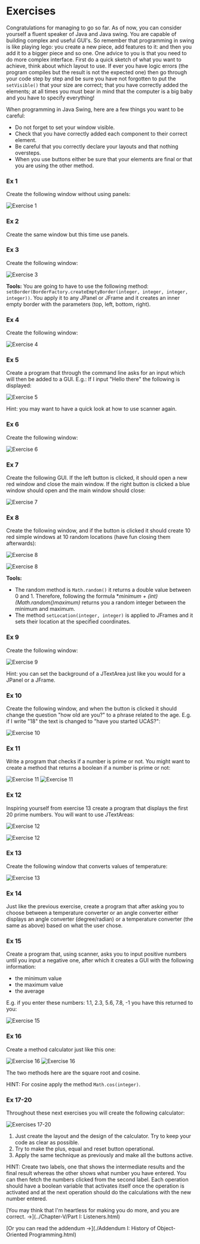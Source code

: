 Exercises
===
Congratulations for managing to go so far.  As of now, you can consider yourself a fluent speaker of Java and Java swing. You are capable of building complex and useful GUI's. So remember that programming in swing is like playing lego: you create a new piece, add features to it: and then you add it to a bigger piece and so one. One advice to you is that you need to do more complex interface.  First do a quick sketch of what you want to achieve, think about which layout to use. If ever you have logic errors (the program compiles but the result is not the expected one) then go through your code step by step and be sure you have not forgotten to put the `setVisible()` that your size are correct; that you have correctly added the elements; at all times you must bear in mind that the computer is a big baby and you have to specify everything!


When programming in Java Swing, here are a few things you want to be careful:
- Do not forget to set your window visible.
- Check that you have correctly added each component to their correct element.
- Be careful that you correctly declare your layouts and that nothing oversteps.
- When you use buttons either be sure that your elements are final or that you are using the other method.

### Ex 1
Create the following window without using panels:

![Exercise 1](../../Images/Chapter-IV/Exercises/ex_1.png)

### Ex 2 
Create the same window but this time use panels.

### Ex 3
Create the following window:

![Exercise 3](../../Images/Chapter-IV/Exercises/ex_3.png)

**Tools:** 
You are going to have to use the following method:
`setBorder(BorderFactory.createEmptyBorder(integer, integer, integer, integer))`. You apply it to any JPanel or JFrame and it creates an inner empty border with the parameters (top, left, bottom, right).

### Ex 4
Create the following window:

![Exercise 4](../../Images/Chapter-IV/Exercises/ex_4.png)

### Ex 5
Create a program that through the command line asks for an input which will then be added to a GUI. E.g.: If I input "Hello there" the following is displayed:

![Exercise 5](../../Images/Chapter-IV/Exercises/ex_5.png)

Hint: you may want to have a quick look at how to use scanner again.

### Ex 6
Create the following window:

![Exercise 6](../../Images/Chapter-IV/Exercises/ex_6.png)

### Ex 7
Create the following GUI. If the left button is clicked, it should open a new red window and close the main window. If the right button is clicked a blue window should open and the main window should close:

![Exercise 7](../../Images/Chapter-IV/Exercises/ex_7.png)

### Ex 8
Create the following window, and if the button is clicked it should create 10 red simple windows at 10 random locations (have fun closing them afterwards):

![Exercise 8](../../Images/Chapter-IV/Exercises/ex_8_1.png)

![Exercise 8](../../Images/Chapter-IV/Exercises/ex_8_2.png)

**Tools:**
- The random method is `Math.random()` it returns a double value between 0 and 1. Therefore, following the formula **minimum + (int)(Math.random()*maximum)** returns you a random integer between the minimum and maximum.
- The method `setLocation(integer, integer)` is applied to JFrames and it sets their location at the specified coordinates.

### Ex 9
Create the following window:

![Exercise 9](../../Images/Chapter-IV/Exercises/ex_9.png)

Hint: you can set the background of a JTextArea just like you would for a JPanel or a JFrame.

### Ex 10
Create the following window, and when the button is clicked it should change the question "how old are you?" to a phrase related to the age. E.g. if I write "18" the text is changed to "have you started UCAS?":

![Exercise 10](../../Images/Chapter-IV/Exercises/ex_10.png)

### Ex 11
Write a program that checks if a number is prime or not. You might want to create a method that returns a boolean if a number is prime or not:

![Exercise 11](../../Images/Chapter-IV/Exercises/ex_11_1.png)
![Exercise 11](../../Images/Chapter-IV/Exercises/ex_11_2.png)

### Ex 12
Inspiring yourself from exercise 13 create a program that displays the first 20 prime numbers. You will want to use JTextAreas:

![Exercise 12](../../Images/Chapter-IV/Exercises/ex_12_1.png)

![Exercise 12](../../Images/Chapter-IV/Exercises/ex_12_2.png)

### Ex 13
Create the following window that converts values of temperature:

![Exercise 13](../../Images/Chapter-IV/Exercises/ex_13.png)

### Ex 14
Just like the previous exercise, create a program that after asking you to choose between a temperature converter or an angle converter either displays an angle converter (degree/radian) or a temperature converter (the same as above) based on what the user chose.

### Ex 15
Create a program that, using scanner, asks you to input positive numbers until you input a negative one, after which it creates a GUI with the following information: 
- the minimum value 
- the maximum value 
- the average

E.g. if you enter these numbers: 1.1, 2.3, 5.6, 7.8, -1 you have this returned to you:

![Exercise 15](../../Images/Chapter-IV/Exercises/ex_15.png)

### Ex 16
Create a method calculator just like this one:

![Exercise 16](../../Images/Chapter-IV/Exercises/ex_16_1.png)
![Exercise 16](../../Images/Chapter-IV/Exercises/ex_16_1.png)

The two methods here are the square root and cosine.

HINT: For cosine apply the method `Math.cos(integer)`.

### Ex 17-20
Throughout these next exercises you will create the following calculator:

![Exercises 17-20](../../Images/Chapter-IV/Exercises/ex_17-20.png)

1. Just create the layout and the design of the calculator. Try to keep your code as 
clear as possible.
2. Try to make the plus, equal and reset button operational.
3. Apply the same technique as previously and make all the buttons active.

HINT: Create two labels, one that shows the intermediate results and the final result whereas the other shows what number you have entered. You can then fetch the numbers clicked from the second label. Each operation should have a boolean variable that activates itself once the operation is activated and at the next operation should do the calculations with the new number entered.

[You may think that I'm heartless for making you do more, and you are correct. &rarr;](../Chapter-V/Part I: Listeners.html)

[Or you can read the addendum &rarr;](./Addendum I: History of Object-Oriented Programming.html)
